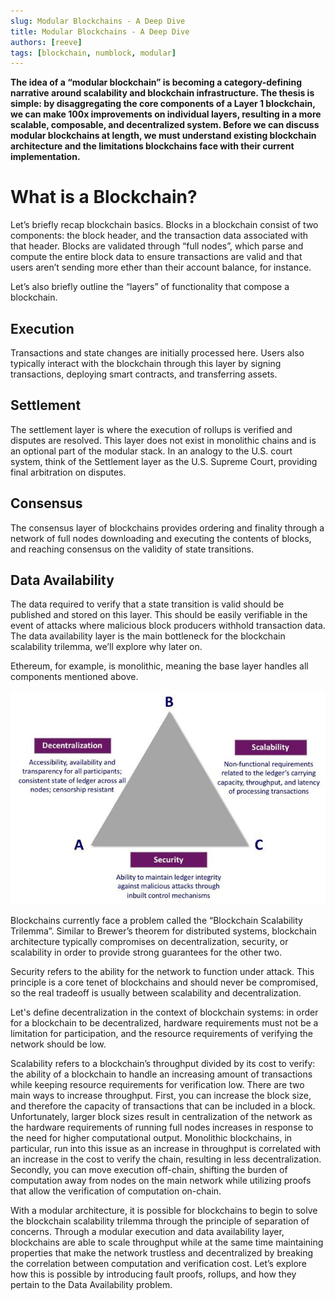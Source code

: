 ```yaml
---
slug: Modular Blockchains - A Deep Dive
title: Modular Blockchains - A Deep Dive
authors: [reeve]
tags: [blockchain, numblock, modular]
---
```


**The idea of a “modular blockchain” is becoming a category-defining narrative around scalability and blockchain infrastructure.
‍The thesis is simple: by disaggregating the core components of a Layer 1 blockchain, we can make 100x improvements on individual layers, resulting in a more scalable, composable, and decentralized system. Before we can discuss modular blockchains at length, we must understand existing blockchain architecture and the limitations blockchains face with their current implementation.**

# What is a Blockchain?
Let’s briefly recap blockchain basics. Blocks in a blockchain consist of two components: the block header, and the transaction data associated with that header. Blocks are validated through “full nodes”, which parse and compute the entire block data to ensure transactions are valid and that users aren’t sending more ether than their account balance, for instance.

Let’s also briefly outline the “layers” of functionality that compose a blockchain.

## Execution
Transactions and state changes are initially processed here. Users also typically interact with the blockchain through this layer by signing transactions, deploying smart contracts, and transferring assets.
‍

## Settlement
The settlement layer is where the execution of rollups is verified and disputes are resolved. This layer does not exist in monolithic chains and is an optional part of the modular stack. In an analogy to the U.S. court system, think of the Settlement layer as the U.S. Supreme Court, providing final arbitration on disputes.
‍

## Consensus
The consensus layer of blockchains provides ordering and finality through a network of full nodes downloading and executing the contents of blocks, and reaching consensus on the validity of state transitions.
‍

## ‍Data Availability
The data required to verify that a state transition is valid should be published and stored on this layer. This should be easily verifiable in the event of attacks where malicious block producers withhold transaction data. The data availability layer is the main bottleneck for the blockchain scalability trilemma, we’ll explore why later on.

Ethereum, for example, is monolithic, meaning the base layer handles all components mentioned above.

![blog3](./blog3.png)

Blockchains currently face a problem called the “Blockchain Scalability Trilemma”. Similar to Brewer’s theorem for distributed systems, blockchain architecture typically compromises on decentralization, security, or scalability in order to provide strong guarantees for the other two.

Security refers to the ability for the network to function under attack. This principle is a core tenet of blockchains and should never be compromised, so the real tradeoff is usually between scalability and decentralization.

Let's define decentralization in the context of blockchain systems: in order for a blockchain to be decentralized, hardware requirements must not be a limitation for participation, and the resource requirements of verifying the network should be low. 

Scalability refers to a blockchain’s throughput divided by its cost to verify: the ability of a blockchain to handle an increasing amount of transactions while keeping resource requirements for verification low. There are two main ways to increase throughput. First, you can increase the block size, and therefore the capacity of transactions that can be included in a block. Unfortunately, larger block sizes result in centralization of the network as the hardware requirements of running full nodes increases in response to the need for higher computational output. Monolithic blockchains, in particular, run into this issue as an increase in throughput is correlated with an increase in the cost to verify the chain, resulting in less decentralization. Secondly, you can move execution off-chain, shifting the burden of computation away from nodes on the main network while utilizing proofs that allow the verification of computation on-chain. 

With a modular architecture, it is possible for blockchains to begin to solve the blockchain scalability trilemma through the principle of separation of concerns. Through a modular execution and data availability layer, blockchains are able to scale throughput while at the same time maintaining properties that make the network trustless and decentralized by breaking the correlation between computation and verification cost. Let’s explore how this is possible by introducing fault proofs, rollups, and how they pertain to the Data Availability problem.